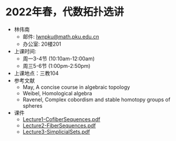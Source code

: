 # 2022年春，代数拓扑选讲
* 林伟南
    * 邮件: lwnpku@math.pku.edu.cn
    * 办公室: 20楼201
* 上课时间: 
    * 周一3-4节 (10:10am-12:00am)
    * 周三5-6节 (1:00pm-2:50pm)
* 上课地点：三教104
* 参考文献
    * May, A concise course in algebraic topology
    * Weibel, Homological algebra
    * Ravenel, Complex cobordism and stable homotopy groups of spheres
* 课件
    * [Lecture1-CofiberSequences.pdf](./Lecture1-CofiberSequences.pdf)
    * [Lecture2-FiberSequences.pdf](./Lecture2-FiberSequences.pdf)
    * [Lecture3-SimplicialSets.pdf](./Lecture3-SimplicialSets.pdf)
